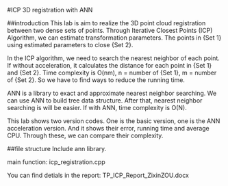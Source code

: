 #ICP 3D registration with ANN

##introduction
This lab is aim to realize the 3D point cloud registration between two dense sets of points. Through Iterative Closest Points (ICP) Algorithm, we can estimate transformation parameters. The points in {Set 1} using estimated parameters to close {Set 2}. 

In the ICP algorithm, we need to search the nearest neighbor of each point. If without acceleration, it calculates the distance for each point in {Set 1} and {Set 2}. Time complexity is O(nm), n = number of {Set 1}, m = number of {Set 2}. So we have to find ways to reduce the running time. 

ANN is a library to exact and approximate nearest neighbor searching. We can use ANN to build tree data structure. After that, nearest neighbor searching is will be easier. If with ANN, time complexity is O(N). 

This lab shows two version codes. One is the basic version, one is the ANN acceleration version. And it shows their error, running time and average CPU. Through these, we can compare their complexity.

##file structure
Include ann library.

main function: icp_registration.cpp

You can find detials in the report: TP_ICP_Report_ZixinZOU.docx